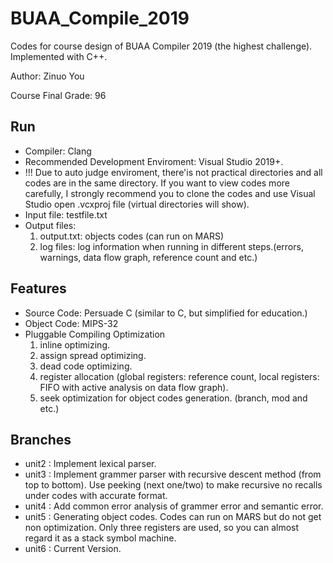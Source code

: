 # BUAA_Compile_2019
Codes for course design of BUAA Compiler 2019 (the highest challenge). Implemented with C++.

Author: Zinuo You

Course Final Grade: 96

## Run
- Compiler: Clang
- Recommended Development Enviroment: Visual Studio 2019+.
- !!! Due to auto judge enviroment, there'is not practical directories and all codes are in the same directory. If you want to view codes more carefully, I strongly recommend you to clone the codes and use Visual Studio open .vcxproj file (virtual directories will show).
- Input file: testfile.txt
- Output files: 
  1. output.txt: objects codes (can run on MARS)
  2. log files: log information when running in different steps.(errors, warnings, data flow graph, reference count and etc.)



## Features
- Source Code: Persuade C (similar to C, but simplified for education.)
- Object Code: MIPS-32
- Pluggable Compiling Optimization
  1. inline optimizing.
  2. assign spread optimizing.
  3. dead code optimizing.
  4. register allocation (global registers: reference count, local registers: FIFO with active analysis on data flow graph).
  5. seek optimization for object codes generation. (branch, mod and etc.)



## Branches
- unit2 : Implement lexical parser.
- unit3 : Implement grammer parser with recursive descent method (from top to bottom). Use peeking (next one/two) to make recursive no recalls under codes with accurate format.
- unit4 : Add common error analysis of grammer error and semantic error.
- unit5 : Generating object codes. Codes can run on MARS but do not get non optimization. Only three registers are used, so you can almost regard it as a stack symbol machine.
- unit6 : Current Version.
